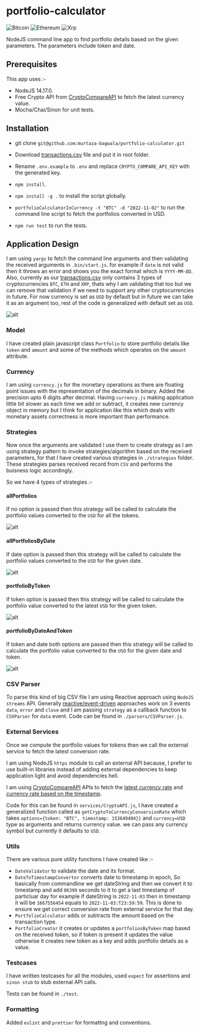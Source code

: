 # portfolio-calculator

![Bitcoin](https://img.shields.io/badge/Bitcoin-000?style=for-the-badge&logo=bitcoin&logoColor=white)
![Ethereum](https://img.shields.io/badge/Ethereum-3C3C3D?style=for-the-badge&logo=Ethereum&logoColor=white)
![Xrp](https://img.shields.io/badge/Xrp-black?style=for-the-badge&logo=xrp&logoColor=white)

NodeJS command line app to find portfolio details based on the given parameters. The parameters include token and date.

## Prerequisites

This app uses :-

- NodeJS 14.17.0.
- Free Crypto API from [CryptoCompareAPI](https://min-api.cryptocompare.com/documentation) to fetch the latest currency value.
- Mocha/Chai/Sinon for unit tests.

## Installation

- git clone `git@github.com:murtaza-bagwala/portfolio-calculator.git`

- Download [transactions.csv](https://s3-ap-southeast-1.amazonaws.com/static.propine.com/transactions.csv.zip) file and put it in root folder.

- Rename `.env.example` to `.env` and replace `CRYPTO_COMPARE_API_KEY` with the generated key.

- `npm install`.

- `npm install -g .` to install the script globally.

- `portfolioCalculatorInCurrency -t "BTC" -d "2022-11-02"` to run the command line script to fetch the portfolios converted in USD.

- `npm run test` to run the tests.

## Application Design

I am using `yargs` to fetch the command line arguments and then validating the received arguments in `.bin/start.js`. for example if `date` is not valid then it throws an error and shows you the exact format which is `YYYY-MM-DD`. Also, currently as our [transactions.csv](https://s3-ap-southeast-1.amazonaws.com/static.propine.com/transactions.csv.zip) only contains 3 types of cryptocurrencies `BTC`, `ETH` and `XRP`, thats why I am validating that too but we can remove that validation if we need to support any other cryptocurrencies in future. For now currency is set as `USD` by default but in future we can take it as an argument too, rest of the code is generalized with default set as `USD`.

![alt](images/help.png)

### Model

I have created plain javascript class `Portfolio` to store portfolio details like `token` and `amount` and some of the methods which operates on the `amount` attribute.

### Currency

I am using `currency.js` for the monetary operations as there are floating point issues with the representation of the decimals in binary. Added the precision upto 6 digits after decimal. Having `currency.js` making application little bit slower as each time we add or subtract, it creates new currency object in memory but I think for application like this which deals with monetary assets correctness is more important than performance.

### Strategies

Now once the arguments are validated I use them to create strategy as I am using strategy pattern to invoke strategies/algorithm based on the received parameters, for that I have created various strategies in `./strategies` folder. These strategies parses received record from `CSV` and performs the buisness logic accordingly.

So we have 4 types of strategies :-

#### allPortfolios

If no option is passed then this strategy will be called to calculate the portfolio values converted to the `USD` for all the tokens.

![alt](images/no.png)

#### allPortfoliosByDate

If date option is passed then this strategy will be called to calculate the portfolio values converted to the `USD` for the given date.

![alt](images/d.png)

#### portfolioByToken

If token option is passed then this strategy will be called to calculate the portfolio value converted to the latest `USD` for the given token.

![alt](images/t.png)

#### portfolioByDateAndToken

If token and date both options are passed then this strategy will be called to calculate the portfolio value converted to the `USD` for the given date and token.

![alt](images/td.png)

### CSV Parser

To parse this kind of big CSV file I am using Reactive approach using `NodeJS streams` API. Generally [reactive/event-driven](linkedin.com/pulse/reactive-programming-step-ahead-functional-murtaza-bagwala/) approaches work on 3 events `data`, `error` and `close` and I am passing `strategy` as a callback function to `CSVParser` for `data` event. Code can be found in `./parsers/CSVParser.js`.

### External Services

Once we compute the portfolio values for tokens then we call the external service to fetch the latest conversion rate.

I am using NodeJS `https` module to call an external API because, I prefer to use built-in libraries instead of adding external dependencies to keep application light and avoid dependencies hell.

I am using [CryptoCompareAPI](https://min-api.cryptocompare.com/documentation) APIs to fetch the [latest currency rate](https://min-api.cryptocompare.com/documentation?key=Price&cat=SingleSymbolPriceEndpoint) and [currency rate based on the timestamp](https://min-api.cryptocompare.com/documentation?key=Historical&cat=dataPriceHistorical).

Code for this can be found in `services/CryptoAPI.js`, I have created a generalized function called as `getCryptoToCurrencyConversionRate` which takes `options={token: "BTC", timestamp: 153649404}}` and `currency=USD` type as arguments and returns currency value. we can pass any currency symbol but currently it defaults to `USD`.

### Utils

There are various pure utility functions I have created like :-

- `DateValidator` to validate the date and its format.
- `DateToTimestampConvertor` converts date to timestamp in epoch, So basically from commandline we get dateString and then we convert it to timestamp and add `86399` seconds to it to get a last timestamp of particluar day for example if dateString is `2022-11-03` then in timestamp it will be `1667556454` equals to `2022-11-03:T23:59:59`. This is done to ensure we get correct conversion rate from external service for that day.
- `PortfolioCalculator` adds or subtracts the amount based on the transaction type.
- `PortfolioCreator` it creates or updates a `portfoliosByToken` map based on the received token, so if token is present it updates the value otherwise it creates new token as a key and adds portfolio details as a value.

### Testcases

I have written testcases for all the modules, used `expect` for assertions and `sinon stub` to stub external API calls.

Tests can be found in `./test`.

### Formatting

Added `eslint` and `prettier` for formattng and conventions.
